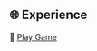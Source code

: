 ## 🌐 Experience

🔗 [Play Game](https://tejaschorge.github.io/2D-Browser-Games/Guess-the-Number-game/)
